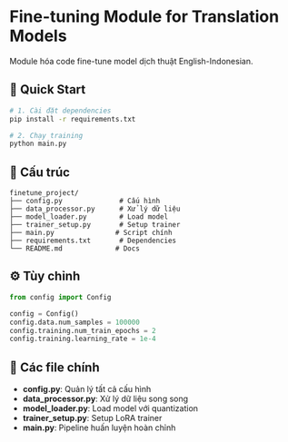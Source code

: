 # Fine-tuning Module for Translation Models

Module hóa code fine-tune model dịch thuật English-Indonesian.

## 🚀 Quick Start

```bash
# 1. Cài đặt dependencies
pip install -r requirements.txt

# 2. Chạy training
python main.py
```

## 📁 Cấu trúc

```
finetune_project/
├── config.py              # Cấu hình
├── data_processor.py      # Xử lý dữ liệu  
├── model_loader.py        # Load model
├── trainer_setup.py       # Setup trainer
├── main.py               # Script chính
├── requirements.txt       # Dependencies
└── README.md             # Docs
```

## ⚙️ Tùy chỉnh

```python
from config import Config

config = Config()
config.data.num_samples = 100000
config.training.num_train_epochs = 2
config.training.learning_rate = 1e-4
```

## 📝 Các file chính

- **config.py**: Quản lý tất cả cấu hình
- **data_processor.py**: Xử lý dữ liệu song song
- **model_loader.py**: Load model với quantization
- **trainer_setup.py**: Setup LoRA trainer
- **main.py**: Pipeline huấn luyện hoàn chỉnh
